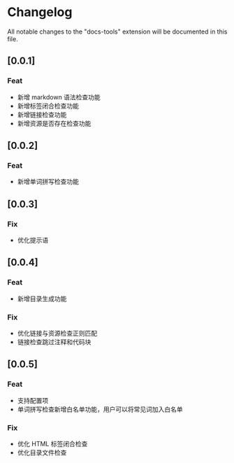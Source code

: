 # Changelog

All notable changes to the "docs-tools" extension will be documented in this file.

## [0.0.1]

### Feat

- 新增 markdown 语法检查功能
- 新增标签闭合检查功能
- 新增链接检查功能
- 新增资源是否存在检查功能

## [0.0.2]

### Feat

- 新增单词拼写检查功能

## [0.0.3]

### Fix

- 优化提示语

## [0.0.4]

### Feat

- 新增目录生成功能

### Fix

- 优化链接与资源检查正则匹配
- 链接检查跳过注释和代码块

## [0.0.5]

### Feat

- 支持配置项
- 单词拼写检查新增白名单功能，用户可以将常见词加入白名单

### Fix

- 优化 HTML 标签闭合检查
- 优化目录文件检查
